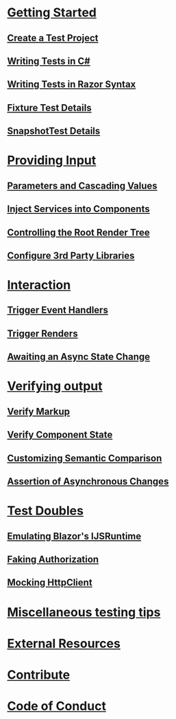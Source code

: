 # [Getting Started](xref:getting-started)
## [Create a Test Project](xref:create-test-project)
## [Writing Tests in C#](xref:writing-csharp-tests)
## [Writing Tests in Razor Syntax](xref:writing-razor-tests)
## [Fixture Test Details](xref:fixture-details)
## [SnapshotTest Details](xref:snapshottest-details)

# [Providing Input](xref:providing-input)
## [Parameters and Cascading Values](xref:passing-parameters-to-components)
## [Inject Services into Components](xref:inject-services)
## [Controlling the Root Render Tree](xref:root-render-tree)
## [Configure 3rd Party Libraries](xref:configure-3rd-party-libs)

# [Interaction](xref:interaction)
## [Trigger Event Handlers](xref:trigger-event-handlers)
## [Trigger Renders](xref:trigger-renders)
## [Awaiting an Async State Change](xref:awaiting-async-state)

# [Verifying output](xref:verification)
## [Verify Markup](xref:verify-markup)
## [Verify Component State](xref:verify-component-state)
## [Customizing Semantic Comparison](xref:semantic-html-comparison)
## [Assertion of Asynchronous Changes](xref:async-assertion)

# [Test Doubles](xref:test-doubles)
## [Emulating Blazor's IJSRuntime](xref:emulating-ijsruntime)
## [Faking Authorization](xref:faking-auth)
## [Mocking HttpClient](xref:mocking-httpclient)

# [Miscellaneous testing tips](xref:misc-test-tips)
# [External Resources](xref:external-resources)
# [Contribute](xref:contribute)
# [Code of Conduct](xref:code-of-conduct)

